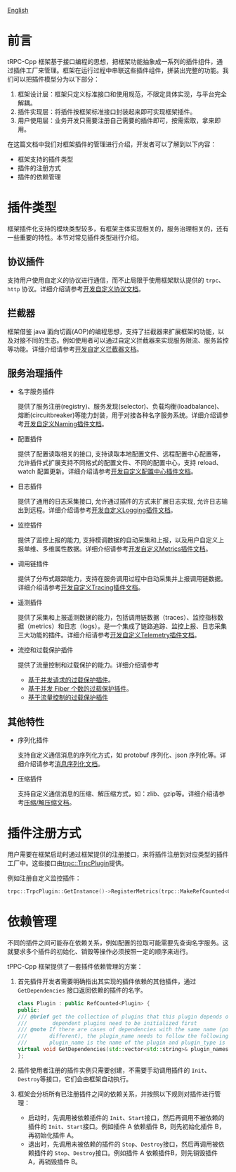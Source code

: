 [English](../en/plugin_management.md)

# 前言

tRPC-Cpp 框架基于接口编程的思想，把框架功能抽象成一系列的插件组件，通过插件工厂来管理。框架在运行过程中串联这些插件组件，拼装出完整的功能。我们可以把插件模型分为以下部分：

1. 框架设计层：框架只定义标准接口和使用规范，不限定具体实现，与平台完全解耦。
2. 插件实现层：将插件按框架标准接口封装起来即可实现框架插件。
3. 用户使用层：业务开发只需要注册自己需要的插件即可，按需索取，拿来即用。

在这篇文档中我们对框架插件的管理进行介绍，开发者可以了解到以下内容：

* 框架支持的插件类型
* 插件的注册方式
* 插件的依赖管理

# 插件类型

框架插件化支持的模块类型较多，有框架主体实现相关的，服务治理相关的，还有一些重要的特性。本节对常见插件类型进行介绍。

## 协议插件

支持用户使用自定义的协议进行通信，而不止局限于使用框架默认提供的 `trpc`、`http` 协议。详细介绍请参考[开发自定义协议文档](./custom_protocol.md)。

## 拦截器

框架借鉴 java 面向切面(AOP)的编程思想，支持了拦截器来扩展框架的功能，以及对接不同的生态。例如使用者可以通过自定义拦截器来实现服务限流、服务监控等功能。详细介绍请参考[开发自定义拦截器文档](./filter.md)。

## 服务治理插件

* 名字服务插件
  
    提供了服务注册(registry)、服务发现(selector)、负载均衡(loadbalance)、熔断(circuitbreaker)等能力封装，用于对接各种名字服务系统。详细介绍请参考[开发自定义Naming插件文档](./custom_naming.md)。

* 配置插件

    提供了配置读取相关的接口, 支持读取本地配置文件、远程配置中心配置等，允许插件式扩展支持不同格式的配置文件、不同的配置中心，支持 reload、watch 配置更新。详细介绍请参考[开发自定义配置中心插件文档](./custom_config.md)。

* 日志插件

    提供了通用的日志采集接口, 允许通过插件的方式来扩展日志实现, 允许日志输出到远程。详细介绍请参考[开发自定义Logging插件文档](./custom_logging.md)。

* 监控插件

    提供了监控上报的能力, 支持模调数据的自动采集和上报，以及用户自定义上报单维、多维属性数据。详细介绍请参考[开发自定义Metrics插件文档](./custom_metrics.md)。

* 调用链插件

    提供了分布式跟踪能力，支持在服务调用过程中自动采集并上报调用链数据。详细介绍请参考[开发自定义Tracing插件文档](./custom_tracing.md)。

* 遥测插件

    提供了采集和上报遥测数据的能力，包括调用链数据（traces）、监控指标数据（metrics）和日志（logs）。是一个集成了链路追踪、监控上报、日志采集三大功能的插件。详细介绍请参考[开发自定义Telemetry插件文档](./custom_telemetry.md)。

* 流控和过载保护插件

    提供了流量控制和过载保护的能力。详细介绍请参考
  * [基于并发请求的过载保护插件](./overload_control_concurrency_limiter)。
  * [基于并发 Fiber 个数的过载保护插件](./overload_control_fiber_limiter)。
  * [基于流量控制的过载保护插件](./overload_control_flow_limiter.md)

## 其他特性

* 序列化插件

    支持自定义通信消息的序列化方式，如 protobuf 序列化、json 序列化等。详细介绍请参考[消息序列化文档](./serialization.md)。

* 压缩插件

    支持自定义通信消息的压缩、解压缩方式，如：zlib、gzip等。详细介绍请参考[压缩/解压缩文档](./compression.md)。

# 插件注册方式

用户需要在框架启动时通过框架提供的注册接口，来将插件注册到对应类型的插件工厂中。这些接口由[trpc::TrpcPlugin](../../trpc/common/trpc_plugin.h)提供。

例如注册自定义监控插件：

```cpp
trpc::TrpcPlugin::GetInstance()->RegisterMetrics(trpc::MakeRefCounted<CustomMetrics>());
```

# 依赖管理

不同的插件之间可能存在依赖关系，例如配置的拉取可能需要先查询名字服务。这就要求多个插件的初始化、销毁等操作必须按照一定的顺序来进行。

tPPC-Cpp 框架提供了一套插件依赖管理的方案：

1. 首先插件开发者需要明确指出其实现的插件依赖的其他插件，通过 `GetDependencies` 接口返回依赖的插件的名字。

    ```cpp
    class Plugin : public RefCounted<Plugin> {
    public:
    /// @brief get the collection of plugins that this plugin depends on
    ///        dependent plugins need to be initialized first
    /// @note If there are cases of dependencies with the same name (possible in cases where the types are
    ///       different), the plugin_name needs to follow the following format: 'plugin_name#plugin_type', where
    ///       plugin_name is the name of the plugin and plugin_type is the corresponding index of the plugin type.
    virtual void GetDependencies(std::vector<std::string>& plugin_names) const {}
    };
    ```

2. 插件使用者注册的插件实例只需要创建，不需要手动调用插件的 `Init`、`Destroy`等接口，它们会由框架自动执行。

3. 框架会分析所有已注册插件之间的依赖关系，并按照以下规则对插件进行管理：

    * 启动时，先调用被依赖插件的 `Init`、`Start`接口，然后再调用不被依赖的插件的 `Init`、`Start`接口。例如插件 A 依赖插件 B，则先初始化插件 B，再初始化插件 A。
    * 退出时，先调用未被依赖的插件的 `Stop`、`Destroy`接口，然后再调用被依赖插件的 `Stop`、`Destroy`接口。例如插件 A 依赖插件B，则先销毁插件 A，再销毁插件 B。
